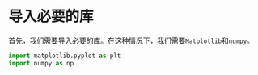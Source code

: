 # 导入必要的库

首先，我们需要导入必要的库。在这种情况下，我们需要`Matplotlib`和`numpy`。

```python
import matplotlib.pyplot as plt
import numpy as np
```
